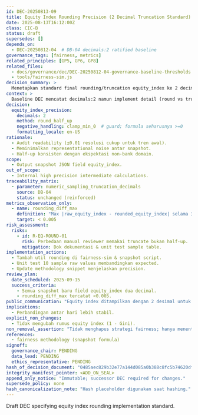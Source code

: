 ```yaml
---
id: DEC-20250813-09
title: Equity Index Rounding Precision (2 Decimal Truncation Standard)
date: 2025-08-13T16:12:00Z
class: CIC-B
status: draft
supersedes: []
depends_on:
  - DEC-20250812-04  # DB-04 decimals:2 ratified baseline
governance_tags: [fairness, metrics]
related_principles: [GP5, GP6, GP8]
related_files:
  - docs/governance/dec/DEC-20250812-04-governance-baseline-thresholds.md
  - tools/fairness-sim.js
decision_summary: >
  Menetapkan standard final rounding/truncation equity_index ke 2 decimal places (round half-up) sebelum persist & publikasi untuk konsistensi & menghindari false precision.
context: >
  Baseline DEC mencatat decimals:2 namun implement detail (round vs truncate) perlu eksplisit guna mencegah drift & mismatch audit manual.
decision:
  equity_index_precision:
    decimals: 2
    method: round_half_up
    negative_handling: clamp_min_0  # guard; formula seharusnya >=0
    formatting_locale: en-US
rationale:
  - Audit readability (±0.01 resolusi cukup untuk tren awal).
  - Meminimalkan representational noise antar snapshot.
  - Half-up konsisten dengan ekspektasi non-bank domain.
scope:
  - Output snapshot JSON field equity_index.
out_of_scope:
  - Internal high precision intermediate calculations.
traceability_matrix:
  - parameter: numeric_sampling_truncation_decimals
    source: DB-04
    status: unchanged (reinforced)
metrics_observation_only:
  - name: rounding_diff_max
    definition: "Max |raw_equity_index - rounded_equity_index| selama 30 hari"
    target: < 0.005
risk_assessment:
  risks:
    - id: R-EQ-ROUND-01
      risk: Perbedaan manual reviewer memakai truncate bukan half-up.
      mitigation: Dok dokumentasi & unit test sample table.
implementation_actions:
  - Tambah util rounding di fairness-sim & snapshot script.
  - Unit test 10 sample raw values membandingkan expected.
  - Update methodology snippet menjelaskan precision.
review_plan:
  date_scheduled: 2025-09-15
  success_criteria:
    - Semua snapshot baru field equity_index dua decimal.
    - rounding_diff_max tercatat <0.005.
public_communication: "Equity index ditampilkan dengan 2 desimal untuk konsistensi; perhitungan internal memakai presisi lebih tinggi."
implications:
  - Perbandingan antar hari lebih stabil.
explicit_non_changes:
  - Tidak mengubah rumus equity index (1 - Gini). 
non_removal_assertion: "Tidak menghapus strategi fairness; hanya menentukan representasi output."
references:
  - fairness methodology (snapshot formula)
signoff:
  governance_chair: PENDING
  data_lead: PENDING
  ethics_representative: PENDING
hash_of_decision_document: "0485aec829b32e77a144d085a0b388c8fc5b74620dfe978874702df7723da698"
integrity_manifest_pointer: <ADD_ON_SEAL>
append_only_notice: "Immutable; successor DEC required for changes."
supersede_policy: none
hash_canonicalization_note: "Hash placeholder digunakan saat hashing."
---
```


Draft DEC specifying equity index rounding implementation standard.
